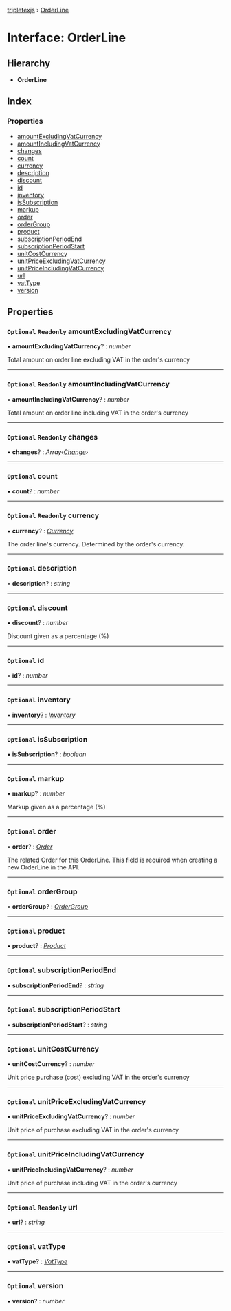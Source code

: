 [tripletexjs](../README.md) › [OrderLine](orderline.md)

# Interface: OrderLine

## Hierarchy

* **OrderLine**

## Index

### Properties

* [amountExcludingVatCurrency](orderline.md#optional-readonly-amountexcludingvatcurrency)
* [amountIncludingVatCurrency](orderline.md#optional-readonly-amountincludingvatcurrency)
* [changes](orderline.md#optional-readonly-changes)
* [count](orderline.md#optional-count)
* [currency](orderline.md#optional-readonly-currency)
* [description](orderline.md#optional-description)
* [discount](orderline.md#optional-discount)
* [id](orderline.md#optional-id)
* [inventory](orderline.md#optional-inventory)
* [isSubscription](orderline.md#optional-issubscription)
* [markup](orderline.md#optional-markup)
* [order](orderline.md#optional-order)
* [orderGroup](orderline.md#optional-ordergroup)
* [product](orderline.md#optional-product)
* [subscriptionPeriodEnd](orderline.md#optional-subscriptionperiodend)
* [subscriptionPeriodStart](orderline.md#optional-subscriptionperiodstart)
* [unitCostCurrency](orderline.md#optional-unitcostcurrency)
* [unitPriceExcludingVatCurrency](orderline.md#optional-unitpriceexcludingvatcurrency)
* [unitPriceIncludingVatCurrency](orderline.md#optional-unitpriceincludingvatcurrency)
* [url](orderline.md#optional-readonly-url)
* [vatType](orderline.md#optional-vattype)
* [version](orderline.md#optional-version)

## Properties

### `Optional` `Readonly` amountExcludingVatCurrency

• **amountExcludingVatCurrency**? : *number*

Total amount on order line excluding VAT in the order's currency

___

### `Optional` `Readonly` amountIncludingVatCurrency

• **amountIncludingVatCurrency**? : *number*

Total amount on order line including VAT in the order's currency

___

### `Optional` `Readonly` changes

• **changes**? : *Array‹[Change](../modules/change.md)›*

___

### `Optional` count

• **count**? : *number*

___

### `Optional` `Readonly` currency

• **currency**? : *[Currency](currency.md)*

The order line's currency. Determined by the order's currency.

___

### `Optional` description

• **description**? : *string*

___

### `Optional` discount

• **discount**? : *number*

Discount given as a percentage (%)

___

### `Optional` id

• **id**? : *number*

___

### `Optional` inventory

• **inventory**? : *[Inventory](inventory.md)*

___

### `Optional` isSubscription

• **isSubscription**? : *boolean*

___

### `Optional` markup

• **markup**? : *number*

Markup given as a percentage (%)

___

### `Optional` order

• **order**? : *[Order](../modules/order.md)*

The related Order for this OrderLine. This field is required when creating a new OrderLine in the API.

___

### `Optional` orderGroup

• **orderGroup**? : *[OrderGroup](ordergroup.md)*

___

### `Optional` product

• **product**? : *[Product](product.md)*

___

### `Optional` subscriptionPeriodEnd

• **subscriptionPeriodEnd**? : *string*

___

### `Optional` subscriptionPeriodStart

• **subscriptionPeriodStart**? : *string*

___

### `Optional` unitCostCurrency

• **unitCostCurrency**? : *number*

Unit price purchase (cost) excluding VAT in the order's currency

___

### `Optional` unitPriceExcludingVatCurrency

• **unitPriceExcludingVatCurrency**? : *number*

Unit price of purchase excluding VAT in the order's currency

___

### `Optional` unitPriceIncludingVatCurrency

• **unitPriceIncludingVatCurrency**? : *number*

Unit price of purchase including VAT in the order's currency

___

### `Optional` `Readonly` url

• **url**? : *string*

___

### `Optional` vatType

• **vatType**? : *[VatType](vattype.md)*

___

### `Optional` version

• **version**? : *number*
